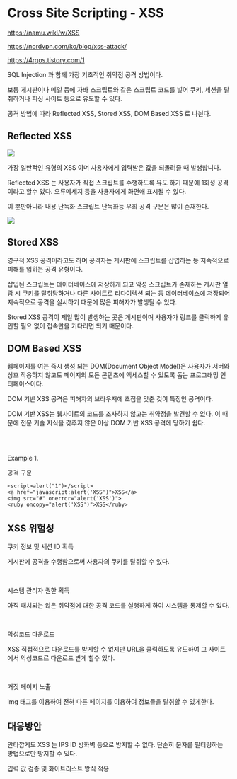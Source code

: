 # Cross Site Scripting - XSS

https://namu.wiki/w/XSS

https://nordvpn.com/ko/blog/xss-attack/

https://4rgos.tistory.com/1

SQL Injection 과 함께 가장 기초적인 취약점 공격 방법이다.

보통 게시판이나 메일 등에 자바 스크립트와 같은 스크립트 코드를 넣어 쿠키, 세션을 탈취하거나 피싱 사이트 등으로 유도할 수 있다.

공격 방법에 따라 Reflected XSS, Stored XSS, DOM Based XSS 로 나뉜다.

## Reflected XSS

![](../img/)

가장 일반적인 유형의 XSS 이며 사용자에게 입력받은 값을 되돌려줄 때 발생합니다.

Reflected XSS 는 사용자가 직접 스크립트를 수행하도록 유도 하기 때문에 1회성 공격이라고 할수 있다. 오류메세지 등을 사용자에게 화면애 표시될 수 있다.

이 뿐만아니라 내용 난독화 스크립트 난독화등 우회 공격 구문은 많이 존재한다.

![](../img/)

## Stored XSS
영구적 XSS 공격이라고도 하며 공격자는 게시판에 스크립트를 삽입하는 등 지속적으로 피해를 입히는 공격 유형이다.

삽입된 스크립트는 데이터베이스에 저장하게 되고 악성 스크립트가 존재하는 게시판 열람 시 쿠키를 탈취당하거나 다른 사이트로 리다이렉션 되는 등 데이터베이스에 저장되어 지속적으로 공격을 실시하기 때문에 많은 피해자가 발생될 수 있다.

Stored XSS 공격이 제일 많이 발생하는 곳은 게시판이며 사용자가 링크를 클릭하게 유인할 필요 없이 접속만을 기다리면 되기 때문이다.

## DOM Based XSS 
웹페이지를 여는 즉시 생성 되는 DOM(Document Object Model)은 사용자가 서버와 상호 작용하지 않고도 페이지의 모든 콘텐츠에 액세스할 수 있도록 돕는 프로그래밍 인터페이스이다.

DOM 기반 XSS 공격은 피해자의 브라우저에 초점을 맞춘 것이 특징인 공격이다.

DOM 기반 XSS는 웹사이트의 코드를 조사하지 않고는 취약점을 발견할 수 없다. 이 때문에 전문 기술 지식을 갖추지 않은 이상 DOM 기반 XSS 공격에 당하기 쉽다. 

<br><br>

Example 1.

공격 구문
```
<script>alert("1")</script>
<a href="javascript:alert('XSS')">XSS</a>
<img src="#" onerror="alert('XSS')">
<ruby oncopy="alert('XSS')">XSS</ruby>
```

## XSS 위험성
쿠키 정보 및 세션 ID 획득

게시판에 공격을 수행함으로써 사용자의 쿠키를 탈취할 수 있다.

<br>

시스템 관리자 권한 획득

아직 패치되는 않은 취약점에 대한 공격 코드를 실행하게 하여 시스템을 통제할 수 있다.

<br>

악성코드 다운로드

XSS 직접적으로 다운로드를 받게할 수 없지만 URL을 클릭하도록 유도하여 그 사이트에서 악성코드르 다운로드 받게 할수 있다.

<br>

거짓 페이지 노출

img 태그를 이용하여 전혀 다른 페이지를 이용하여 정보들을 탈취할 수 있게한다.

## 대응방안
안타깝게도 XSS 는 IPS ID 방화벽 등으로 방지할 수 없다. 단순히 문자를 필터링하는 방법으로만 방지할 수 있다.

입력 값 검증 및 화이트리스트 방식 적용
